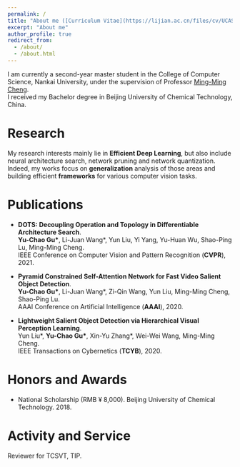 ```yaml
---
permalink: /
title: "About me ([Curriculum Vitae](https://lijian.ac.cn/files/cv/UCAS_PhD_lijian.pdf))"
excerpt: "About me"
author_profile: true
redirect_from: 
  - /about/
  - /about.html
---
```

I am currently a second-year master student in the College of Computer Science, Nankai University, under the supervision of Professor [ Ming-Ming Cheng](https://mmcheng.net/cmm/).<br>
I received my Bachelor degree in Beijing University of Chemical Technology, China. 

# Research
My research interests mainly lie in **Efficient Deep Learning**, but also include neural architecture search, network pruning and network quantization. <br>
Indeed, my works focus on **generalization** analysis of those areas and building efficient  **frameworks** for various computer vision tasks.

# Publications
* <b>DOTS: Decoupling Operation and Topology in Differentiable Architecture Search</b>. <br>
<b>Yu-Chao Gu\*</b>, Li-Juan Wang\*, Yun Liu, Yi Yang, Yu-Huan Wu, Shao-Ping Lu, Ming-Ming Cheng.  <br>
IEEE Conference on Computer Vision and Pattern Recognition (**CVPR**), 2021.<br>

* <b>Pyramid Constrained Self-Attention Network for Fast Video Salient Object Detection</b>. <br>
<b>Yu-Chao Gu\*</b>, Li-Juan Wang\*, Zi-Qin Wang, Yun Liu, Ming-Ming Cheng, Shao-Ping Lu.  <br>
AAAI Conference on Artificial Intelligence (**AAAI**), 2020.<br>

* <b>Lightweight Salient Object Detection  via Hierarchical Visual Perception Learning</b>. <br>
Yun Liu\*, <b>Yu-Chao Gu\*</b>, Xin-Yu Zhang\*, Wei-Wei Wang, Ming-Ming Cheng.  <br>
IEEE Transactions on Cybernetics (**TCYB**), 2020.<br>


# Honors and Awards
* National Scholarship (RMB &yen; 8,000). Beijing University of Chemical Technology. 2018.

# Activity and Service
Reviewer for TCSVT, TIP.
<!---Experience--->
